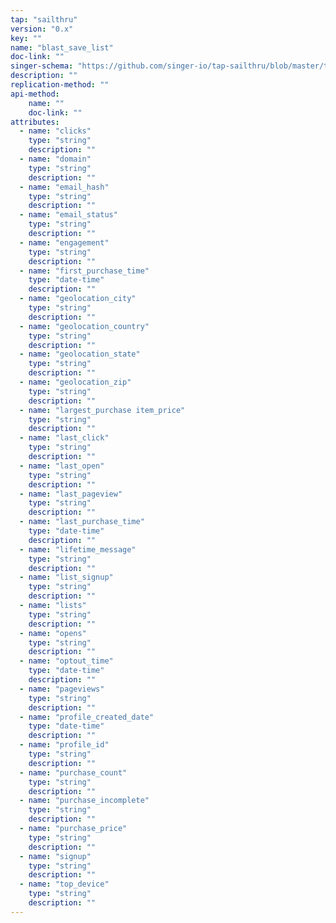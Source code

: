 ```yaml
---
tap: "sailthru"
version: "0.x"
key: ""
name: "blast_save_list"
doc-link: ""
singer-schema: "https://github.com/singer-io/tap-sailthru/blob/master/tap_sailthru/schemas/blast_save_list.json"
description: ""
replication-method: ""
api-method:
    name: ""
    doc-link: ""
attributes:
  - name: "clicks"
    type: "string"
    description: ""
  - name: "domain"
    type: "string"
    description: ""
  - name: "email_hash"
    type: "string"
    description: ""
  - name: "email_status"
    type: "string"
    description: ""
  - name: "engagement"
    type: "string"
    description: ""
  - name: "first_purchase_time"
    type: "date-time"
    description: ""
  - name: "geolocation_city"
    type: "string"
    description: ""
  - name: "geolocation_country"
    type: "string"
    description: ""
  - name: "geolocation_state"
    type: "string"
    description: ""
  - name: "geolocation_zip"
    type: "string"
    description: ""
  - name: "largest_purchase item_price"
    type: "string"
    description: ""
  - name: "last_click"
    type: "string"
    description: ""
  - name: "last_open"
    type: "string"
    description: ""
  - name: "last_pageview"
    type: "string"
    description: ""
  - name: "last_purchase_time"
    type: "date-time"
    description: ""
  - name: "lifetime_message"
    type: "string"
    description: ""
  - name: "list_signup"
    type: "string"
    description: ""
  - name: "lists"
    type: "string"
    description: ""
  - name: "opens"
    type: "string"
    description: ""
  - name: "optout_time"
    type: "date-time"
    description: ""
  - name: "pageviews"
    type: "string"
    description: ""
  - name: "profile_created_date"
    type: "date-time"
    description: ""
  - name: "profile_id"
    type: "string"
    description: ""
  - name: "purchase_count"
    type: "string"
    description: ""
  - name: "purchase_incomplete"
    type: "string"
    description: ""
  - name: "purchase_price"
    type: "string"
    description: ""
  - name: "signup"
    type: "string"
    description: ""
  - name: "top_device"
    type: "string"
    description: ""
---
```


